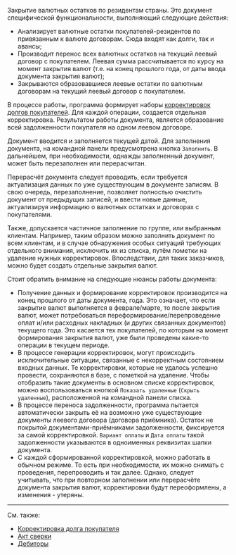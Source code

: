﻿Закрытие валютных остатков по резидентам страны. Это документ специфической функциональности, выполняющий следующие  действия:

- Анализирует валютные остатки покупателей-резидентов по привязанным к валюте договорам. Сюда входят как долги, так и авансы;
- Производит перенос всех валютных остатков на текущий леевый договор с покупателем. Леевая сумма рассчитывается по курсу на момент закрытия валют (т.е. на конец прошлого года, от даты ввода документа закрытия валют);
- Закрываются образовавшиеся леевые остатки по валютным договорам на текущий леевый договор с покупателем.

В процессе работы, программа формирует наборы [корректировок долгов покупателей](/d/AdjustDebts). Для каждой операции, создается отдельная корректировка. Результатом работы документа, является образование всей задолженности покупателя на одном леевом договоре.

Документ вводится и заполняется текущей датой. Для заполнения документа, на командной панели предусмотрена кнопка `Заполнить`. В дальнейшем, при необходимости, однажды заполненный документ, может быть перезаполнен или перерасчитан.

Перерасчёт документа следует проводить, если требуется актуализация данных по уже существующим в документе записям. В свою очередь, перезаполнение, позволяет полностью очистить документ от предыдущих записей, и ввести новые данные, актуализируя информацию о валютных остатках и договорах с покупателями.

Также, допускается частичное заполнение по группе, или выбранным клиентам. Например, таким образом можно заполнить документ по всем клиентам, и в случае обнаружения особых ситуаций требующих отдельного внимания, исключить их из списка, путём пометки на удаление нужных корректировок. Впоследствии, для таких заказчиков, можно будет создать отдельные закрытия валют.

Стоит обратить внимание на следующие нюансы работы документа:

- Получение данных и формирование корректировок производится на конец прошлого от даты документа, года. Это означает, что если закрытие валют выполняется в феврале/марте, то после закрытия валют, может потребоваться переформирование/перепроведение оплат и/или расходных накладных (и других связанных документов) текущего года. Это касается тех покупателей, по которым на момент формирования закрытия валют, уже были проведены какие-то операции в текущем периоде.
- В процессе генерации корректировок, могут происходить исключительные ситуации, связанные с некорректным состоянием входных данных. Те корректировки, которые не удалось успешно провести, сохраняются в базе, с пометкой на удаление. Чтобы отобразить такие документы в основном списке корректировок, можно воспользоваться кнопкой `Показать удаленные` (`Скрыть удаленные`), расположенной на командной панели списка.
- В процессе переноса задолженности, программа пытается автоматически закрыть её на возможно уже существующие документы леевого договора (договора приёмника). Остаток не покрытой документами-приёмниками задолженности, фиксируется за самой корректировкой. `Вариант оплаты` и `Дата оплаты` такой задолженности указываются в одноименных реквизитах шапки документа.
- С каждой сформированной корректировкой, можно работать в обычном режиме. То есть при необходимости, их можно снимать с проведения, перепроводить и так далее. Однако, следует учитывать, что при повторном заполнении или перерасчёте документа закрытия валют, корректировки будут переоформлены, а изменения - утеряны.

---

См. также:

- [Корректировка долга покупателя](/d/AdjustDebts)
- [Акт сверки](/r/Reconciliation)
- [Дебиторы](/r/Debts)

